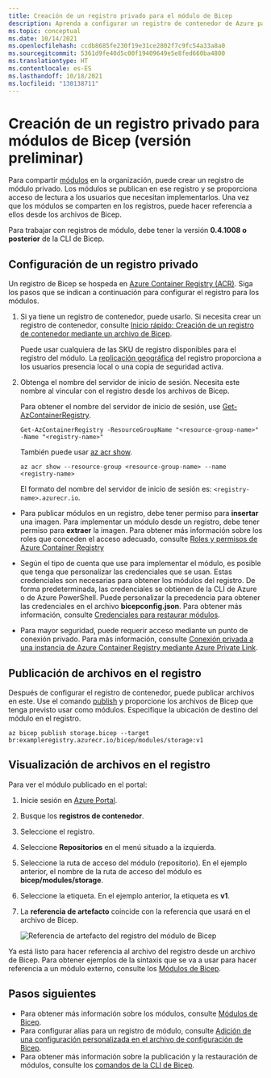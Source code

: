 ```yaml
---
title: Creación de un registro privado para el módulo de Bicep
description: Aprenda a configurar un registro de contenedor de Azure para módulos privados de Bicep.
ms.topic: conceptual
ms.date: 10/14/2021
ms.openlocfilehash: ccdb8685fe230f19e31ce2802f7c9fc54a33a8a0
ms.sourcegitcommit: 5361d9fe40d5c00f19409649e5e8fed660ba4800
ms.translationtype: HT
ms.contentlocale: es-ES
ms.lasthandoff: 10/18/2021
ms.locfileid: "130138711"
---
```

# <a name="create-private-registry-for-bicep-modules-preview"></a>Creación de un registro privado para módulos de Bicep (versión preliminar)

Para compartir [módulos](modules.md) en la organización, puede crear un registro de módulo privado. Los módulos se publican en ese registro y se proporciona acceso de lectura a los usuarios que necesitan implementarlos. Una vez que los módulos se comparten en los registros, puede hacer referencia a ellos desde los archivos de Bicep.

Para trabajar con registros de módulo, debe tener la versión **0.4.1008 o posterior** de la CLI de Bicep.

## <a name="configure-private-registry"></a>Configuración de un registro privado

Un registro de Bicep se hospeda en [Azure Container Registry (ACR)](../../container-registry/container-registry-intro.md). Siga los pasos que se indican a continuación para configurar el registro para los módulos.

1. Si ya tiene un registro de contenedor, puede usarlo. Si necesita crear un registro de contenedor, consulte [Inicio rápido: Creación de un registro de contenedor mediante un archivo de Bicep](../../container-registry/container-registry-get-started-bicep.md). 

   Puede usar cualquiera de las SKU de registro disponibles para el registro del módulo. La [replicación geográfica](../../container-registry/container-registry-geo-replication.md) del registro proporciona a los usuarios presencia local o una copia de seguridad activa.

1. Obtenga el nombre del servidor de inicio de sesión. Necesita este nombre al vincular con el registro desde los archivos de Bicep. 

   Para obtener el nombre del servidor de inicio de sesión, use [Get-AzContainerRegistry](/powershell/module/az.containerregistry/get-azcontainerregistry).

   ```azurepowershell
   Get-AzContainerRegistry -ResourceGroupName "<resource-group-name>" -Name "<registry-name>"
   ```

   También puede usar [az acr show](/cli/azure/acr#az_acr_show).

   ```azurecli
   az acr show --resource-group <resource-group-name> --name <registry-name>
   ```

   El formato del nombre del servidor de inicio de sesión es: `<registry-name>.azurecr.io`.

- Para publicar módulos en un registro, debe tener permiso para **insertar** una imagen. Para implementar un módulo desde un registro, debe tener permiso para **extraer** la imagen. Para obtener más información sobre los roles que conceden el acceso adecuado, consulte [Roles y permisos de Azure Container Registry](../../container-registry/container-registry-roles.md)

- Según el tipo de cuenta que use para implementar el módulo, es posible que tenga que personalizar las credenciales que se usan. Estas credenciales son necesarias para obtener los módulos del registro. De forma predeterminada, las credenciales se obtienen de la CLI de Azure o de Azure PowerShell. Puede personalizar la precedencia para obtener las credenciales en el archivo **bicepconfig.json**. Para obtener más información, consulte [Credenciales para restaurar módulos](bicep-config.md#credentials-for-restoring-modules).

- Para mayor seguridad, puede requerir acceso mediante un punto de conexión privado. Para más información, consulte [Conexión privada a una instancia de Azure Container Registry mediante Azure Private Link](../../container-registry/container-registry-private-link.md).

## <a name="publish-files-to-registry"></a>Publicación de archivos en el registro

Después de configurar el registro de contenedor, puede publicar archivos en este. Use el comando [publish](bicep-cli.md#publish) y proporcione los archivos de Bicep que tenga previsto usar como módulos. Especifique la ubicación de destino del módulo en el registro.

```azurecli
az bicep publish storage.bicep --target br:exampleregistry.azurecr.io/bicep/modules/storage:v1
```

## <a name="view-files-in-registry"></a>Visualización de archivos en el registro

Para ver el módulo publicado en el portal:

1. Inicie sesión en [Azure Portal](https://portal.azure.com).
1. Busque los **registros de contenedor**.
1. Seleccione el registro.
1. Seleccione **Repositorios** en el menú situado a la izquierda.
1. Seleccione la ruta de acceso del módulo (repositorio).  En el ejemplo anterior, el nombre de la ruta de acceso del módulo es **bicep/modules/storage**.
1. Seleccione la etiqueta. En el ejemplo anterior, la etiqueta es **v1**.
1. La **referencia de artefacto** coincide con la referencia que usará en el archivo de Bicep.

   ![Referencia de artefacto del registro del módulo de Bicep](./media/private-module-registry/bicep-module-registry-artifact-reference.png)

Ya está listo para hacer referencia al archivo del registro desde un archivo de Bicep. Para obtener ejemplos de la sintaxis que se va a usar para hacer referencia a un módulo externo, consulte los [Módulos de Bicep](modules.md).

## <a name="next-steps"></a>Pasos siguientes

* Para obtener más información sobre los módulos, consulte [Módulos de Bicep](modules.md).
* Para configurar alias para un registro de módulo, consulte [Adición de una configuración personalizada en el archivo de configuración de Bicep](private-module-registry.md).
* Para obtener más información sobre la publicación y la restauración de módulos, consulte los [comandos de la CLI de Bicep](bicep-cli.md).
